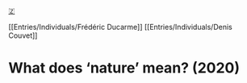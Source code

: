 [🇿](zotero://select/library/items/87LCTMTN)

[[Entries/Individuals/Frédéric Ducarme]] [[Entries/Individuals/Denis Couvet]] 
# What does ‘nature’ mean? (2020)

